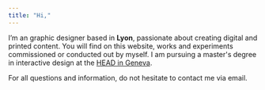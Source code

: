 ```yaml
---
title: "Hi,"
---
```

I’m an graphic designer based in **Lyon**, passionate about creating digital and printed content. You will find on this website, works and experiments commissioned or conducted out by myself. I am pursuing a master's degree in interactive design at the [HEAD in  Geneva](https://www.hesge.ch/head/).

For all questions and information, do not hesitate to contact me via email.
